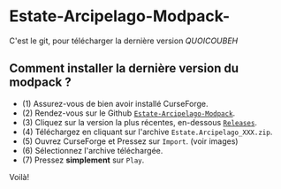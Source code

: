 # Estate-Arcipelago-Modpack-
C'est le git, pour télécharger la dernière version 
*QUOICOUBEH*

## __Comment installer la dernière version du modpack ?__
 
- (1)   Assurez-vous de bien avoir installé CurseForge. 
- (2)  Rendez-vous sur le Github [`Estate-Arcipelago-Modpack`](https://github.com/Steve557mag-fr/Estate-Arcipelago-Modpack-).
- (3)  Cliquez sur la version la plus récentes, en-dessous [`Releases`](https://github.com/Steve557mag-fr/Estate-Arcipelago-Modpack-/releases).
- (4)  Téléchargez en cliquant sur l'archive `Estate.Arcipelago_XXX.zip`.
- (5)  Ouvrez CurseForge et Pressez sur `Import`. (voir images)
- (6) Sélectionnez l'archive téléchargée.
- (7) Pressez **simplement** sur `Play`. 

Voilà!
